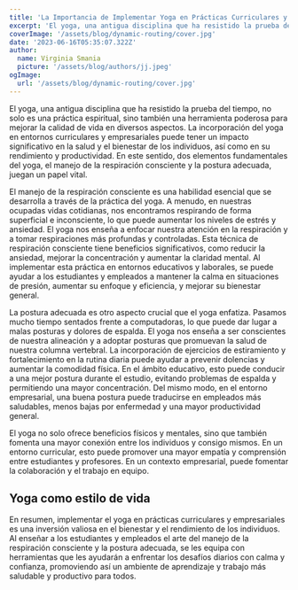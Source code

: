 ```yaml
---
title: 'La Importancia de Implementar Yoga en Prácticas Curriculares y Empresariales: Manejo de la Respiración Consciente y la Postura'
excerpt: 'El yoga, una antigua disciplina que ha resistido la prueba del tiempo, no solo es una práctica espiritual, sino también una herramienta poderosa para mejorar la calidad de vida en diversos aspectos. La incorporación del yoga en entornos curriculares y empresariales puede tener un impacto significativo en la salud y el bienestar de los individuos, así como en su rendimiento y productividad. En este sentido, dos elementos fundamentales del yoga, el manejo de la respiración consciente y la postura adecuada, juegan un papel vital.'
coverImage: '/assets/blog/dynamic-routing/cover.jpg'
date: '2023-06-16T05:35:07.322Z'
author:
  name: Virginia Smania
  picture: '/assets/blog/authors/jj.jpeg'
ogImage:
  url: '/assets/blog/dynamic-routing/cover.jpg'
---
```


El yoga, una antigua disciplina que ha resistido la prueba del tiempo, no solo es una práctica espiritual, sino también una herramienta poderosa para mejorar la calidad de vida en diversos aspectos. La incorporación del yoga en entornos curriculares y empresariales puede tener un impacto significativo en la salud y el bienestar de los individuos, así como en su rendimiento y productividad. En este sentido, dos elementos fundamentales del yoga, el manejo de la respiración consciente y la postura adecuada, juegan un papel vital.

El manejo de la respiración consciente es una habilidad esencial que se desarrolla a través de la práctica del yoga. A menudo, en nuestras ocupadas vidas cotidianas, nos encontramos respirando de forma superficial e inconsciente, lo que puede aumentar los niveles de estrés y ansiedad. El yoga nos enseña a enfocar nuestra atención en la respiración y a tomar respiraciones más profundas y controladas. Esta técnica de respiración consciente tiene beneficios significativos, como reducir la ansiedad, mejorar la concentración y aumentar la claridad mental. Al implementar esta práctica en entornos educativos y laborales, se puede ayudar a los estudiantes y empleados a mantener la calma en situaciones de presión, aumentar su enfoque y eficiencia, y mejorar su bienestar general.

La postura adecuada es otro aspecto crucial que el yoga enfatiza. Pasamos mucho tiempo sentados frente a computadoras, lo que puede dar lugar a malas posturas y dolores de espalda. El yoga nos enseña a ser conscientes de nuestra alineación y a adoptar posturas que promuevan la salud de nuestra columna vertebral. La incorporación de ejercicios de estiramiento y fortalecimiento en la rutina diaria puede ayudar a prevenir dolencias y aumentar la comodidad física. En el ámbito educativo, esto puede conducir a una mejor postura durante el estudio, evitando problemas de espalda y permitiendo una mayor concentración. Del mismo modo, en el entorno empresarial, una buena postura puede traducirse en empleados más saludables, menos bajas por enfermedad y una mayor productividad general.

El yoga no solo ofrece beneficios físicos y mentales, sino que también fomenta una mayor conexión entre los individuos y consigo mismos. En un entorno curricular, esto puede promover una mayor empatía y comprensión entre estudiantes y profesores. En un contexto empresarial, puede fomentar la colaboración y el trabajo en equipo.

## Yoga como estilo de vida

En resumen, implementar el yoga en prácticas curriculares y empresariales es una inversión valiosa en el bienestar y el rendimiento de los individuos. Al enseñar a los estudiantes y empleados el arte del manejo de la respiración consciente y la postura adecuada, se les equipa con herramientas que les ayudarán a enfrentar los desafíos diarios con calma y confianza, promoviendo así un ambiente de aprendizaje y trabajo más saludable y productivo para todos.
